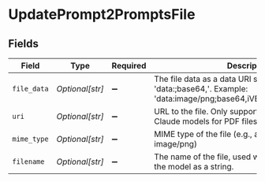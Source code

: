 # UpdatePrompt2PromptsFile


## Fields

| Field                                                                                                                                                   | Type                                                                                                                                                    | Required                                                                                                                                                | Description                                                                                                                                             |
| ------------------------------------------------------------------------------------------------------------------------------------------------------- | ------------------------------------------------------------------------------------------------------------------------------------------------------- | ------------------------------------------------------------------------------------------------------------------------------------------------------- | ------------------------------------------------------------------------------------------------------------------------------------------------------- |
| `file_data`                                                                                                                                             | *Optional[str]*                                                                                                                                         | :heavy_minus_sign:                                                                                                                                      | The file data as a data URI string in the format 'data:<mime-type>;base64,<base64-encoded-data>'. Example: 'data:image/png;base64,iVBORw0KGgoAAAANS...' |
| `uri`                                                                                                                                                   | *Optional[str]*                                                                                                                                         | :heavy_minus_sign:                                                                                                                                      | URL to the file. Only supported by Anthropic Claude models for PDF files.                                                                               |
| `mime_type`                                                                                                                                             | *Optional[str]*                                                                                                                                         | :heavy_minus_sign:                                                                                                                                      | MIME type of the file (e.g., application/pdf, image/png)                                                                                                |
| `filename`                                                                                                                                              | *Optional[str]*                                                                                                                                         | :heavy_minus_sign:                                                                                                                                      | The name of the file, used when passing the file to the model as a string.                                                                              |